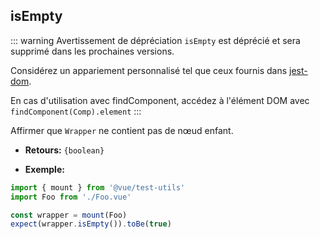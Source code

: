 ## isEmpty

::: warning Avertissement de dépréciation
`isEmpty` est déprécié et sera supprimé dans les prochaines versions.

Considérez un appariement personnalisé tel que ceux fournis dans [jest-dom](https://github.com/testing-library/jest-dom#tobeempty).

En cas d'utilisation avec findComponent, accédez à l'élément DOM avec `findComponent(Comp).element`
:::

Affirmer que `Wrapper` ne contient pas de nœud enfant.

- **Retours:** `{boolean}`

- **Exemple:**

```js
import { mount } from '@vue/test-utils'
import Foo from './Foo.vue'

const wrapper = mount(Foo)
expect(wrapper.isEmpty()).toBe(true)
```
